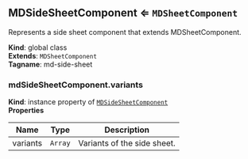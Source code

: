 <a name="MDSideSheetComponent"></a>

## MDSideSheetComponent ⇐ <code>MDSheetComponent</code>
Represents a side sheet component that extends MDSheetComponent.

**Kind**: global class  
**Extends**: <code>MDSheetComponent</code>  
**Tagname**: md-side-sheet  
<a name="MDSideSheetComponent+variants"></a>

### mdSideSheetComponent.variants
**Kind**: instance property of [<code>MDSideSheetComponent</code>](#MDSideSheetComponent)  
**Properties**

| Name | Type | Description |
| --- | --- | --- |
| variants | <code>Array</code> | Variants of the side sheet. |

